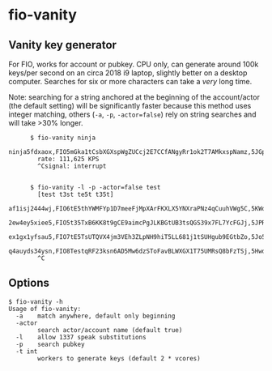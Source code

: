 # fio-vanity

## Vanity key generator

For FIO, works for account or pubkey. CPU only, can generate around 100k keys/per second on an circa 2018 i9 laptop,
slightly better on a desktop computer. Searches for six or more characters can take a *very* long time.

Note: searching for a string anchored at the beginning of the account/actor (the default setting) will be significantly faster
because this method uses integer matching, others (`-a`, `-p`, `-actor=false`) rely on string searches and will take >30% longer.

```
      $ fio-vanity ninja
        ninja5fdxaox,FIO5mGka1tCsbXGXspWgZUCcj2E7CCfANgyRr1ok2T7AMkxspNamz,5JGpwmi8Fib77ACV8utUdBiRpcrHxyaxznaHax4J9xnB6ziiLu1
        rate: 111,625 KPS
        ^Csignal: interrupt


      $ fio-vanity -l -p -actor=false test
        [test t3st te5t t35t]
        af1isj2444wj,FIO6tE5thYWMFYp1D7meeFjMpXArFKXLX5YNXraPNz4qCuuhVWg5C,5KWoqLRTdV19aXQ5eXiL4yHuJaEPdMDKarexQ9YVS2eCxRWaHTg
        2ew4ey5xiee5,FIO5t35TxB6KK8t9gCE9aimcPgJLKBGtUB3tsQGS39x7FL7YcFGJj,5JPRCwVfphgqfqHHBuxbvuZYG3KJy1wgRRheGw9h2rnXjvXLGDi
        ex1gx1yfsau5,FIO7tE5TsUTQVX4jm3VEh3ZLpNH9hiT5LL681j1tSUHgub9EGtbZo,5Jo5E8N2W9A6bFtHi6kq8axKaskcWiMzFBieBBf3zYjoddM2HmC
        q4auyds34ysn,FIO8TestqRF23ksn6AD5Mw6dzSToFavBLWXGX1T75UMRsQ8bFzTSj,5Hwd1Rofif22VPr1B2PMjvoPfcrkM18cBGUemyifVvVAR8UtYbE
        ^C
```

## Options

```
$ fio-vanity -h
Usage of fio-vanity:
  -a	match anywhere, default only beginning
  -actor
    	search actor/account name (default true)
  -l	allow 1337 speak substitutions
  -p	search pubkey
  -t int
    	workers to generate keys (default 2 * vcores)
```

